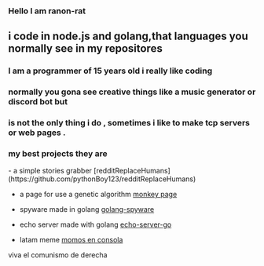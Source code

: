 ### Hello I am ranon-rat


## i code in  node.js and golang,that languages you normally see in my repositores 
<h3>I am a programmer of 15 years old i really like coding </h3>
<h3>normally you gona see creative things like a music generator or discord bot but</h3>
<h3>is not the only thing i do , sometimes i like to make tcp servers or web pages .</h3>
  <h3>my best projects they are </h3>
- a simple stories grabber [redditReplaceHumans](https://github.com/pythonBoy123/redditReplaceHumans)

- a page for use a genetic algorithm [monkey page](https://ranon-rat.github.io/monkeyPage/)

- spyware made in golang  [golang-spyware](https://github.com/ranon-rat/golang-spyware)

- echo server made with golang [echo-server-go](https://github.com/ranon-rat/echo-server-go)

- latam meme [momos en consola](https://github.com/ranon-rat/when-haces-tus-momos-en-consola)





viva el comunismo de derecha
